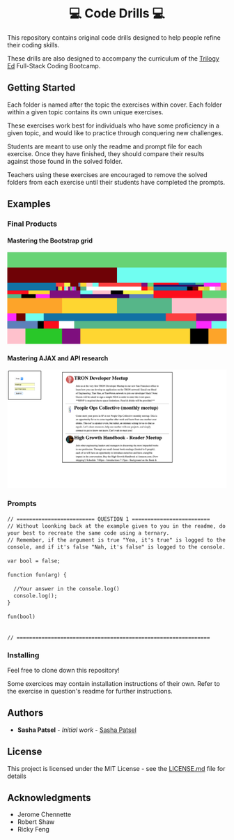 <h1 align="center">💻  Code Drills  💻</h1>

This repository contains original code drills designed to help people refine their coding skills.



These drills are also designed to accompany the curriculum of the [Trilogy Ed](https://www.trilogyed.com/) Full-Stack Coding Bootcamp.

## Getting Started

Each folder is named after the topic the exercises within cover. Each folder within a given topic contains its own unique exercises. 

These exercises work best for individuals who have some proficiency in a given topic, and would like to practice through conquering new challenges.

Students are meant to use only the readme and prompt file for each exercise. Once they have finished, they should compare their results against those found in the solved folder.

Teachers using these exercises are encouraged to remove the solved folders from each exercise until their students have completed the prompts. 


## Examples

### Final Products

#### Mastering the Bootstrap grid
<img src="bootstrap/41/grid.png">


#### Mastering AJAX and API research
<img src="ajax/02/demo.png">

### Prompts

```
// ========================= QUESTION 1 =========================
// Without loonking back at the example given to you in the readme, do your best to recreate the same code using a ternary.
// Remember, if the argument is true "Yea, it's true" is logged to the console, and if it's false "Nah, it's false" is logged to the console. 

var bool = false;

function fun(arg) {

  //Your answer in the console.log()
  console.log();
}

fun(bool) 


// ==============================================================
```

### Installing

Feel free to clone down this repository!

Some exercices may contain installation instructions of their own. Refer to the exercise in question's readme for further instructions.

## Authors

* **Sasha Patsel** - *Initial work* - [Sasha Patsel](https://github.com/SashaPatsel)

## License

This project is licensed under the MIT License - see the [LICENSE.md](LICENSE.md) file for details

## Acknowledgments

* Jerome Chennette 
* Robert Shaw
* Ricky Feng

